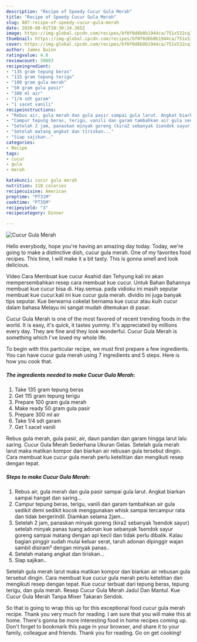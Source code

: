 ```yaml
---
description: "Recipe of Speedy Cucur Gula Merah"
title: "Recipe of Speedy Cucur Gula Merah"
slug: 807-recipe-of-speedy-cucur-gula-merah
date: 2020-08-01T20:30:24.265Z
image: https://img-global.cpcdn.com/recipes/bf0f0d6b0b1944ca/751x532cq70/cucur-gula-merah-foto-resep-utama.jpg
thumbnail: https://img-global.cpcdn.com/recipes/bf0f0d6b0b1944ca/751x532cq70/cucur-gula-merah-foto-resep-utama.jpg
cover: https://img-global.cpcdn.com/recipes/bf0f0d6b0b1944ca/751x532cq70/cucur-gula-merah-foto-resep-utama.jpg
author: James Quinn
ratingvalue: 4.8
reviewcount: 39093
recipeingredient:
- "135 gram tepung beras"
- "115 gram tepung terigu"
- "100 gram gula merah"
- "50 gram gula pasir"
- "300 ml air"
- "1/4 sdt garam"
- "1 sacet vanili"
recipeinstructions:
- "Rebus air, gula merah dan gula pasir sampai gula larut. Angkat biarkan sampai hangat dan saring..."
- "Campur tepung beras, terigu, vanili dan garam tambahkan air gula sedikit demi sedikit kocok menggunakan whisk sampai tercampur rata dan tidak bergerindil. Diamkan selama 2jam..."
- "Setelah 2 jam, panaskan minyak goreng (kira2 sebanyak 1sendok sayur) setelah minyak panas tuang adonan kue sebanyak 1sendok sayur goreng sampai matang dengan api kecil dan tidak perlu dibalik. Kalau bagian pinggir sudah mulai keluar serat, taruh adonan dipinggir wajan sambil disiram² dengan minyak panas.."
- "Setelah matang angkat dan tiriskan..."
- "Siap sajikan.."
categories:
- Recipe
tags:
- cucur
- gula
- merah

katakunci: cucur gula merah 
nutrition: 218 calories
recipecuisine: American
preptime: "PT31M"
cooktime: "PT35M"
recipeyield: "3"
recipecategory: Dinner

---
```



![Cucur Gula Merah](https://img-global.cpcdn.com/recipes/bf0f0d6b0b1944ca/751x532cq70/cucur-gula-merah-foto-resep-utama.jpg)

Hello everybody, hope you're having an amazing day today. Today, we're going to make a distinctive dish, cucur gula merah. One of my favorites food recipes. This time, I will make it a bit tasty. This is gonna smell and look delicious.

Video Cara Membuat kue cucur Asahid dan Tehyung kali ini akan mempersembahkan resep cara membuat kue cucur. Untuk Bahan Bahannya membuat kue cucur bisa di. Hay.semua. pada vidioku ini masih seputar membuat kue cucur.kali ini kue cucur gula merah. dividio ini juga banyak tips seputar. Kue berwarna cokelat bernama kue cucur atau kuih cucur dalam bahasa Melayu ini sangat mudah ditemukan di pasar.

Cucur Gula Merah is one of the most favored of recent trending foods in the world. It is easy, it's quick, it tastes yummy. It's appreciated by millions every day. They are fine and they look wonderful. Cucur Gula Merah is something which I've loved my whole life.


To begin with this particular recipe, we must first prepare a few ingredients. You can have cucur gula merah using 7 ingredients and 5 steps. Here is how you cook that.

<!--inarticleads1-->

##### The ingredients needed to make Cucur Gula Merah:

1. Take 135 gram tepung beras
1. Get 115 gram tepung terigu
1. Prepare 100 gram gula merah
1. Make ready 50 gram gula pasir
1. Prepare 300 ml air
1. Take 1/4 sdt garam
1. Get 1 sacet vanili


Rebus gula merah, gula pasir, air, daun pandan dan garam hingga larut lalu saring. Cucur Gula Merah Sederhana Ukuran Gelas. Setelah gula merah larut maka matikan kompor dan biarkan air rebusan gula tersebut dingin. Cara membuat kue cucur gula merah perlu ketelitian dan mengikuti resep dengan tepat. 

<!--inarticleads2-->

##### Steps to make Cucur Gula Merah:

1. Rebus air, gula merah dan gula pasir sampai gula larut. Angkat biarkan sampai hangat dan saring...
1. Campur tepung beras, terigu, vanili dan garam tambahkan air gula sedikit demi sedikit kocok menggunakan whisk sampai tercampur rata dan tidak bergerindil. Diamkan selama 2jam...
1. Setelah 2 jam, panaskan minyak goreng (kira2 sebanyak 1sendok sayur) setelah minyak panas tuang adonan kue sebanyak 1sendok sayur goreng sampai matang dengan api kecil dan tidak perlu dibalik. Kalau bagian pinggir sudah mulai keluar serat, taruh adonan dipinggir wajan sambil disiram² dengan minyak panas..
1. Setelah matang angkat dan tiriskan...
1. Siap sajikan..


Setelah gula merah larut maka matikan kompor dan biarkan air rebusan gula tersebut dingin. Cara membuat kue cucur gula merah perlu ketelitian dan mengikuti resep dengan tepat. Kue cucur terbuat dari tepung beras, tepung terigu, dan gula merah. Resep Cucur Gula Merah Jadul Dan Mantul. Kue Cucur Gula Merah Tanpa Mixer Takaran Sendok. 

So that is going to wrap this up for this exceptional food cucur gula merah recipe. Thank you very much for reading. I am sure that you will make this at home. There's gonna be more interesting food in home recipes coming up. Don't forget to bookmark this page in your browser, and share it to your family, colleague and friends. Thank you for reading. Go on get cooking!
